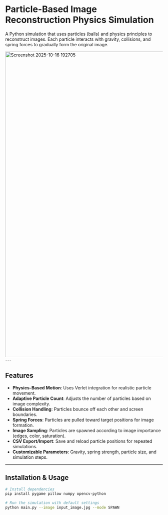 # Particle-Based Image Reconstruction Physics Simulation

A Python simulation that uses particles (balls) and physics principles to reconstruct images. Each particle interacts with gravity, collisions, and spring forces to gradually form the original image.

<img width="1919" height="973" alt="Screenshot 2025-10-16 192705" src="https://github.com/user-attachments/assets/90267d4a-05d8-45de-b621-2150ca5be1c6" />
---

## Features

- **Physics-Based Motion**: Uses Verlet integration for realistic particle movement.
- **Adaptive Particle Count**: Adjusts the number of particles based on image complexity.
- **Collision Handling**: Particles bounce off each other and screen boundaries.
- **Spring Forces**: Particles are pulled toward target positions for image formation.
- **Image Sampling**: Particles are spawned according to image importance (edges, color, saturation).
- **CSV Export/Import**: Save and reload particle positions for repeated simulations.
- **Customizable Parameters**: Gravity, spring strength, particle size, and simulation steps.

---

## Installation & Usage

```bash
# Install dependencies
pip install pygame pillow numpy opencv-python

# Run the simulation with default settings
python main.py --image input_image.jpg --mode SPAWN
